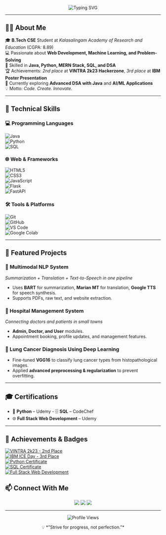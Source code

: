 <!-- Profile Header -->
<p align="center">
  <img src="https://readme-typing-svg.herokuapp.com?font=Fira+Code&weight=600&size=26&pause=1000&color=00F7E9&center=true&vCenter=true&width=600&lines=Hi+There!+👋+I'm+K+Ganesh;Computer+Science+Undergraduate;MERN+Stack+%7C+Java+%7C+Python+Developer;Problem+Solver+%7C+Tech+Enthusiast" alt="Typing SVG" />
</p>

---

## 🧑‍💻 About Me  
🎓 **B.Tech CSE** Student at *Kalasalingam Academy of Research and Education* (CGPA: 8.89)  
💻 Passionate about **Web Development, Machine Learning, and Problem-Solving**  
🚀 Skilled in **Java, Python, MERN Stack, SQL, and DSA**  
🏆 Achievements: *2nd place* at **VINTRA 2k23 Hackerzone**, *3rd place* at **IBM Poster Presentation**  
🌱 Currently exploring **Advanced DSA with Java** and **AI/ML Applications**  
💡 Motto: *Code. Create. Innovate.*  

---

## 🚀 Technical Skills

### 💻 Programming Languages  
![Java](https://img.shields.io/badge/Java-%23ED8B00.svg?style=for-the-badge&logo=openjdk&logoColor=white)  
![Python](https://img.shields.io/badge/Python-3776AB.svg?style=for-the-badge&logo=python&logoColor=white)  
![SQL](https://img.shields.io/badge/SQL-%2300f.svg?style=for-the-badge&logo=database&logoColor=white)  

### 🌐 Web & Frameworks  
![HTML5](https://img.shields.io/badge/HTML5-E34F26.svg?style=for-the-badge&logo=html5&logoColor=white)  
![CSS3](https://img.shields.io/badge/CSS3-1572B6.svg?style=for-the-badge&logo=css3&logoColor=white)  
![JavaScript](https://img.shields.io/badge/JavaScript-F7DF1E.svg?style=for-the-badge&logo=javascript&logoColor=black)  
![Flask](https://img.shields.io/badge/Flask-000000?style=for-the-badge&logo=flask&logoColor=white)  
![FastAPI](https://img.shields.io/badge/FastAPI-009688?style=for-the-badge&logo=fastapi&logoColor=white)  

### 🛠 Tools & Platforms  
![Git](https://img.shields.io/badge/Git-F05032.svg?style=for-the-badge&logo=git&logoColor=white)  
![GitHub](https://img.shields.io/badge/GitHub-181717.svg?style=for-the-badge&logo=github&logoColor=white)  
![VS Code](https://img.shields.io/badge/VS%20Code-0078D4.svg?style=for-the-badge&logo=visualstudiocode&logoColor=white)  
![Google Colab](https://img.shields.io/badge/Google%20Colab-F9AB00?style=for-the-badge&logo=googlecolab&logoColor=white)  

---

## 📂 Featured Projects  

### 🔹 **Multimodal NLP System**  
*Summarization + Translation + Text-to-Speech in one pipeline*  
- Uses **BART** for summarization, **Marian MT** for translation, **Google TTS** for speech synthesis.  
- Supports PDFs, raw text, and website extraction.  

### 🔹 **Hospital Management System**  
*Connecting doctors and patients in small towns*  
- **Admin, Doctor, and User** modules.  
- Appointment booking, profile updates, and management features.  

### 🔹 **Lung Cancer Diagnosis Using Deep Learning**  
- Fine-tuned **VGG16** to classify lung cancer types from histopathological images.  
- Applied **advanced preprocessing & regularization** to prevent overfitting.  

---

## 🎓 Certifications  
- 🐍 **Python** – Udemy  - 🗄 **SQL** – CodeChef  
- 🌐 **Full Stack Web Development** – Udemy  

---

## 🏅 Achievements & Badges  

[![VINTRA 2k23 - 2nd Place](https://img.shields.io/badge/VINTRA%202k23-2nd%20Place-orange?style=for-the-badge)](#)  
[![IBM ICE Day - 3rd Place](https://img.shields.io/badge/IBM%20ICE%20Day-3rd%20Place-blue?style=for-the-badge)](#)  
[![Python Certificate](https://img.shields.io/badge/Certificate-Python-green?style=for-the-badge&logo=python)](#)  
[![SQL Certificate](https://img.shields.io/badge/Certificate-SQL-purple?style=for-the-badge&logo=postgresql)](#)  
[![Full Stack Web Development](https://img.shields.io/badge/Certificate-Full%20Stack%20Web%20Dev-yellow?style=for-the-badge&logo=javascript)](#)  






## 📫 Connect With Me  
<p align="center">
  <a href="mailto:kganesh123dsa@gmail.com"><img src="https://img.shields.io/badge/Gmail-D14836?style=for-the-badge&logo=gmail&logoColor=white"/></a>
  <a href="https://www.linkedin.com/in/kalavakuri-ganesh/"><img src="https://img.shields.io/badge/LinkedIn-0A66C2?style=for-the-badge&logo=linkedin&logoColor=white"/></a>
  <a href="https://github.com/kalavakuriGanesh"><img src="https://img.shields.io/badge/GitHub-000?style=for-the-badge&logo=github&logoColor=white"/></a>
</p>

---

<p align="center"> 
  <img src="https://komarev.com/ghpvc/?username=kalavakuriGanesh&label=Profile+Views&color=brightgreen" alt="Profile Views" /> 
</p>

<p align="center">
  💡 *"Strive for progress, not perfection."*
</p>
